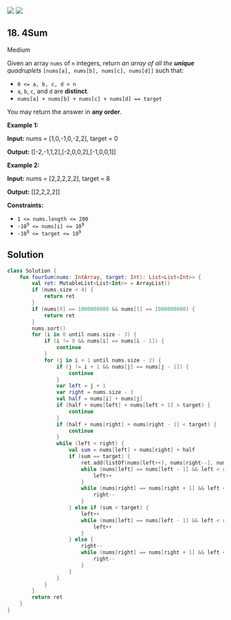 [![](https://img.shields.io/github/stars/javadev/LeetCode-in-Kotlin?label=Stars&style=flat-square)](https://github.com/javadev/LeetCode-in-Kotlin)
[![](https://img.shields.io/github/forks/javadev/LeetCode-in-Kotlin?label=Fork%20me%20on%20GitHub%20&style=flat-square)](https://github.com/javadev/LeetCode-in-Kotlin/fork)

## 18\. 4Sum

Medium

Given an array `nums` of `n` integers, return _an array of all the **unique** quadruplets_ `[nums[a], nums[b], nums[c], nums[d]]` such that:

*   `0 <= a, b, c, d < n`
*   `a`, `b`, `c`, and `d` are **distinct**.
*   `nums[a] + nums[b] + nums[c] + nums[d] == target`

You may return the answer in **any order**.

**Example 1:**

**Input:** nums = [1,0,-1,0,-2,2], target = 0

**Output:** [[-2,-1,1,2],[-2,0,0,2],[-1,0,0,1]]

**Example 2:**

**Input:** nums = [2,2,2,2,2], target = 8

**Output:** [[2,2,2,2]]

**Constraints:**

*   `1 <= nums.length <= 200`
*   <code>-10<sup>9</sup> <= nums[i] <= 10<sup>9</sup></code>
*   <code>-10<sup>9</sup> <= target <= 10<sup>9</sup></code>

## Solution

```kotlin
class Solution {
    fun fourSum(nums: IntArray, target: Int): List<List<Int>> {
        val ret: MutableList<List<Int>> = ArrayList()
        if (nums.size < 4) {
            return ret
        }
        if (nums[0] == 1000000000 && nums[1] == 1000000000) {
            return ret
        }
        nums.sort()
        for (i in 0 until nums.size - 3) {
            if (i != 0 && nums[i] == nums[i - 1]) {
                continue
            }
            for (j in i + 1 until nums.size - 2) {
                if (j != i + 1 && nums[j] == nums[j - 1]) {
                    continue
                }
                var left = j + 1
                var right = nums.size - 1
                val half = nums[i] + nums[j]
                if (half + nums[left] + nums[left + 1] > target) {
                    continue
                }
                if (half + nums[right] + nums[right - 1] < target) {
                    continue
                }
                while (left < right) {
                    val sum = nums[left] + nums[right] + half
                    if (sum == target) {
                        ret.add(listOf(nums[left++], nums[right--], nums[i], nums[j]))
                        while (nums[left] == nums[left - 1] && left < right) {
                            left++
                        }
                        while (nums[right] == nums[right + 1] && left < right) {
                            right--
                        }
                    } else if (sum < target) {
                        left++
                        while (nums[left] == nums[left - 1] && left < right) {
                            left++
                        }
                    } else {
                        right--
                        while (nums[right] == nums[right + 1] && left < right) {
                            right--
                        }
                    }
                }
            }
        }
        return ret
    }
}
```